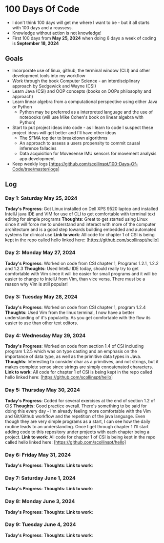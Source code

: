 # 100 Days Of Code

 - I don't think 100 days will get me where I want to be - but it all starts with 100 days and a reassess.
 - Knowledge without action is not knowledge!
 - First 100 days from **May 25, 2024** when doing 6 days a week of coding is **September 18, 2024**

## Goals

- Incorporate use of linux, github, the terminal window (CLI) and other development tools into my workflow
- Work through the book Computer Science - an interdisciplinary approach by Sedgewick and Wayne (CSI)
- Learn Java (CSI) and OOP concepts (books on OOPs philosophy and approach)
- Learn linear algebra from a computational perspective using either Java or Python
    - Python may be preferred as a interpreted language and the use of notebooks (will use Mike Cohen's book on linear algebra with Python)
- Start to put project ideas into code - as I learn to code I suspect these project ideas will get better and I'll have other ideas
    - The SFMA top tier to breakdown algorithms
    - An approach to assess a users propensity to commit causal inference fallacies
    - Data acquisition for Movesense IMU sensors for movement analysis app development
- Keep weekly logs [https://github.com/scollinspt/100-Days-Of-Code/tree/master/logs]

## Log

### Day 1: Saturday May 25, 2024

**Today's Progress**: Got Linux installed on Dell XPS 9520 laptop and installed IntellJ java IDE and VIM for use of CLI to get comfortable with terminal text editing for simple programs
**Thoughts**: Great to get started using Linux since it will force me to understand and interact with more of the computer architecture and is a good step towards building embedded and automated systems for clinical use
**Link to work**: All code for chapter 1 of CSI is being kept in the repo called hello linked here: [https://github.com/scollinspt/hello]

### Day 2: Monday May 27, 2024

**Today's Progress**: Worked on code from CSI chapter 1, Programs 1.2.1, 1.2.2 and 1.2.3
**Thoughts**: Used IntellJ IDE today, should really try to get comfortable with Vim since it will be easier for small programs and it will be easier to change to IntellJ from Vim, than vice versa. There must be a reason why Vim is still popular!

### Day 3: Tuesday May 28, 2024

**Today's Progress**: Worked on code from CSI chapter 1, program 1.2.4
**Thoughts**: Used Vim from the linux terminal, I now have a better understanding of it's popularity. As you get comfortable with the flow its easier to use than other text editors.

### Day 4: Wednesday May 29, 2024

**Today's Progress**: Worked on code from section 1.4 of CSI including program 1.2.5 which was on type casting and an emphasis on the importance of data type, as well as the primitive data types in Java. 
**Thoughts**: Interesting to consider char as a primitives, and not strings, but it makes complete sense since strings are simply concatenated characters. 
**Link to work**: All code for chapter 1 of CSI is being kept in the repo called hello linked here: [https://github.com/scollinspt/hello]

### Day 5: Thursday May 30, 2024

**Today's Progress**: Coded for several exercises at the end of section 1.2 of CIS
**Thoughts**: Good practice overall. There's something to be said for doing this every day - I'm already feeling more comfortable with the Vim and Git/Github workflow and the repetition of the java language. Even though they are very simple programs as a start, I can see how the daily routine leads to an understanding. Once I get through chapter 1 I'll start adding code to this repository under projects with each chapter being a project.
**Link to work**: All code for chapter 1 of CSI is being kept in the repo called hello linked here: [https://github.com/scollinspt/hello]

### Day 6: Friday May 31, 2024

**Today's Progress**:
**Thoughts**:
**Link to work**:

### Day 7: Saturday June 1, 2024

**Today's Progress**:
**Thoughts**:
**Link to work**:

### Day 8: Monday June 3, 2024

**Today's Progress**:
**Thoughts**:
**Link to work**:

### Day 9: Tuesday June 4, 2024

**Today's Progress**:
**Thoughts**:
**Link to work**:



